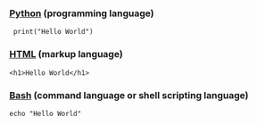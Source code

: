 ### [Python](https://en.wikipedia.org/wiki/Python_(programming_language)) (programming language)
```
 print("Hello World")
```
### [HTML](https://en.wikipedia.org/wiki/HTML) (markup language)
```
<h1>Hello World</h1>
```
### [Bash](https://en.wikipedia.org/wiki/Bash_(Unix_shell)) (command language or shell scripting language)
```
echo "Hello World"
```
